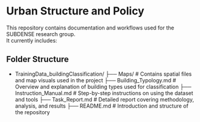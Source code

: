 # Urban Structure and Policy

This repository contains documentation and workflows used for the SUBDENSE research group.  
It currently includes:


## Folder Structure
- TrainingData_buildingClassification/
├── Maps/                      # Contains spatial files and map visuals used in the project
├── Building_Typology.md       # Overview and explanation of building types used for classification
├── Instruction_Manual.md      # Step-by-step instructions on using the dataset and tools
├── Task_Report.md             # Detailed report covering methodology, analysis, and results
├── README.md                  # Introduction and structure of the repository                 

  
